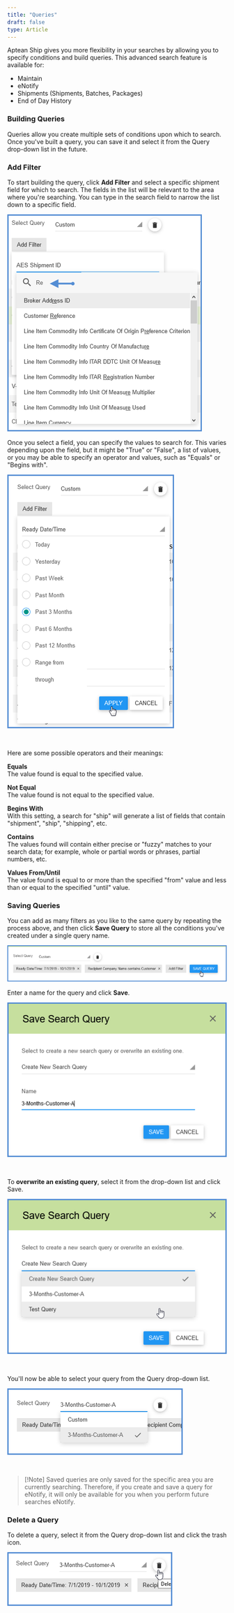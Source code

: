 ```yaml
---
title: "Queries"
draft: false
type: Article
---
```


Aptean Ship gives you more flexibility in your searches by allowing you to specify conditions and build queries. This advanced search feature is available for:
* Maintain
* eNotify
* Shipments (Shipments, Batches, Packages)
* End of Day History


### Building Queries


Queries allow you create multiple sets of conditions upon which to search. Once you've
built a query, you can save it and select it from the Query drop-down list in the future.
### Add Filter


To start building the query, click **Add Filter** and select a specific shipment field for which to search. The fields in the list will be relevant to the area where you're searching. You can type in the search field to narrow the list down to a specific field.

![](assets/images/queries1.png)

Once you select a field, you can specify the values to search for. This varies depending upon the field, but it might be "True" or "False", a list of values, or you may be able to specify an operator and values, such as "Equals" or "Begins with".

![](assets/images/queries2.png)

 

Here are some possible operators and their meanings:

**Equals**
<br>The value found is equal to the specified value.

**Not Equal**
<br>The value found is not equal to the specified value.

**Begins With**
<br>With this setting, a search for "ship" will generate a list of fields that contain "shipment", "ship", "shipping", etc.

**Contains**
<br>The values found will contain either precise or "fuzzy" matches to your search data; for example, whole or partial words or phrases, partial numbers, etc.

**Values From/Until**
<br>The value found is equal to or more than the specified "from" value and less than or equal to the specified "until" value.

### Saving Queries


You can add as many filters as you like to the same query by repeating the process above, and then click **Save Query** to store all the conditions you've created under a single query name.

![](assets/images/queries4.png)

Enter a name for the query and click **Save**.

![](assets/images/queries5.png)

 

To **overwrite an existing query**, select it from the drop-down list and click Save.

![](assets/images/queries8.png)

 

You'll now be able to select your query from the Query drop-down list.

![](assets/images/queries6.png)

 

>[!Note] Saved queries are only saved for the specific area you are currently searching. Therefore, if you create and save a query for eNotify, it will only be available for you when you perform future searches eNotify.
### Delete a Query


To delete a query, select it from the Query drop-down list and click the trash icon.

![](assets/images/queries7.png)

